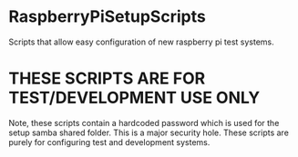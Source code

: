 # RaspberryPiSetupScripts
Scripts that allow easy configuration of new raspberry pi test systems.

# THESE SCRIPTS ARE FOR TEST/DEVELOPMENT USE ONLY
Note, these scripts contain a hardcoded password which is used for the setup samba shared folder. This is a major security hole.
These scripts are purely for configuring test and development systems.

